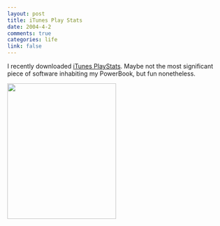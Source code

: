 ```yaml
--- 
layout: post
title: iTunes Play Stats
date: 2004-4-2
comments: true
categories: life
link: false
---
```

I recently downloaded <a href="http://www.twmagic.com/software/playstats" title="iTunes PlayStats">iTunes PlayStats</a>. Maybe not the most significant piece of software inhabiting my PowerBook, but fun nonetheless.

<img src="http://zanshin.net/images/playstats.jpg" height="310" width="249" />
